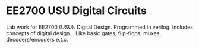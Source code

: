 # EE2700 USU Digital Circuits
Lab work for EE2700 (USU). Digital Design. Programmed in verilog. Includes concepts of digital design... Like basic gates, flip-flops, muxes, decoders/encoders e.t.c.